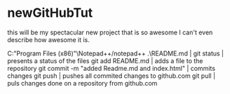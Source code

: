 newGitHubTut
============
this will be my spectacular new project that is so awesome I can't even describe how awesome it is.


C:\"Program Files (x86)"\Notepad++/notepad++ .\README.md	|
git status													|	presents a status of the files
git add README.md											|	adds a file to the repository
git commit -m "added Readme.md and index.html"				|	commits changes
git push													|	pushes all commited changes to github.com
git pull													|	puls changes done on a repository from github.com 
